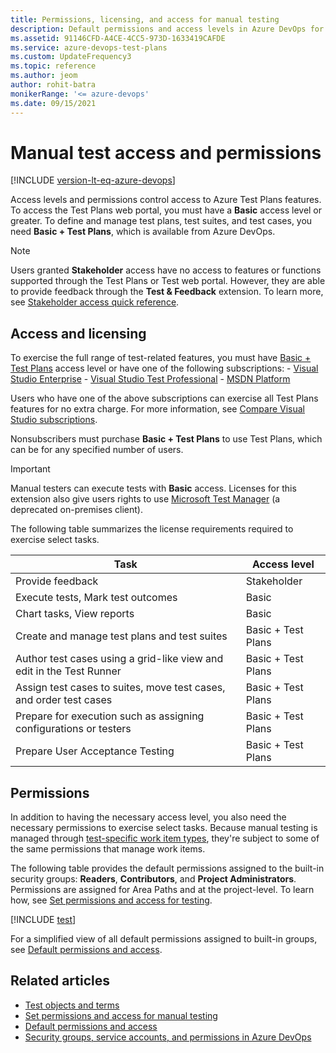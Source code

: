 ```yaml
---
title: Permissions, licensing, and access for manual testing
description: Default permissions and access levels in Azure DevOps for manual and exploratory testing and problems.
ms.assetid: 91146CFD-A4CE-4CC5-973D-1633419CAFDE
ms.service: azure-devops-test-plans
ms.custom: UpdateFrequency3
ms.topic: reference
ms.author: jeom
author: rohit-batra
monikerRange: '<= azure-devops'
ms.date: 09/15/2021
---
```


# Manual test access and permissions 

[!INCLUDE [version-lt-eq-azure-devops](../includes/version-lt-eq-azure-devops.md)]

Access levels and permissions control access to Azure Test Plans features. To access the Test Plans web portal, you must have a **Basic** access level or greater. To define and manage test plans, test suites, and test cases, you need **Basic + Test Plans**, which is available from Azure DevOps.
 
> [!NOTE]  
> Users granted **Stakeholder** access have no access to features or functions supported through the Test Plans or Test web portal. However, they are able to provide feedback through the **Test & Feedback** extension. To learn more, see [Stakeholder access quick reference](../organizations/security/stakeholder-access.md).

## Access and licensing 

To exercise the full range of test-related features, you must have [Basic + Test Plans](../organizations/billing/buy-access-tfs-test-hub.md) access level or have one of the following subscriptions:
	- [Visual Studio Enterprise](https://visualstudio.microsoft.com/vs/enterprise/)
	- [Visual Studio Test Professional](https://visualstudio.microsoft.com/vs/test-professional/)
	- [MSDN Platform](https://visualstudio.microsoft.com/msdn-platforms/)

Users who have one of the above subscriptions can exercise all Test Plans features for no extra charge. For more information, see [Compare Visual Studio subscriptions](https://www.visualstudio.com/vs/pricing).
 
Nonsubscribers must purchase **Basic + Test Plans** to use Test Plans, which can be for any specified number of users.

> [!IMPORTANT]  
> Manual testers can execute tests with **Basic** access. Licenses for this extension also give users rights to use [Microsoft Test Manager](/previous-versions/azure/devops/test/mtm/guidance-mtm-usage) (a deprecated on-premises client).

The following table summarizes the license requirements required to exercise select tasks. 

| Task  | Access level|
| --- | --- |
| Provide feedback | Stakeholder | 
| Execute tests, Mark test outcomes | Basic |
| Chart tasks, View reports | Basic |
| Create and manage test plans and test suites | Basic + Test Plans  |
| Author test cases using a grid-like view and edit in the Test Runner | Basic + Test Plans  |
| Assign test cases to suites, move test cases, and order test cases | Basic + Test Plans  |
| Prepare for execution such as assigning configurations or testers | Basic + Test Plans  | 
| Prepare User Acceptance Testing | Basic + Test Plans  |

<a id="access-by-user-role"></a>

## Permissions

In addition to having the necessary access level, you also need the necessary permissions to exercise select tasks. Because manual testing is managed through [test-specific work item types](test-objects-overview.md), they're subject to some of the same permissions that manage work items.  

The following table provides the default permissions assigned to the built-in security groups: **Readers**, **Contributors**, and **Project Administrators**. Permissions are assigned for Area Paths and at the project-level. To learn how, see [Set permissions and access for testing](../organizations/security/set-permissions-access-test.md). 


[!INCLUDE [test](../organizations/security/includes/test.md)] 

For a simplified view of all default permissions assigned to built-in groups, see [Default permissions and access](../organizations/security/permissions-access.md).  
 
## Related articles

- [Test objects and terms](test-objects-overview.md)  
- [Set permissions and access for manual testing](../organizations/security/set-permissions-access-test.md)  
- [Default permissions and access](../organizations/security/permissions-access.md)  
- [Security groups, service accounts, and permissions in Azure DevOps](../organizations/security/permissions.md)
